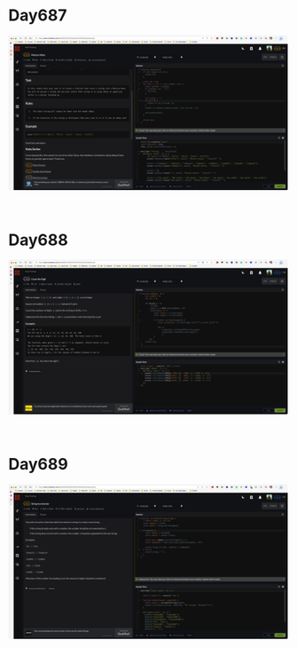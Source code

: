 # Day687

![day687](2306img.assets/day687.png)

&nbsp;

# Day688

![day688](2306img.assets/day688.png)

&nbsp;

# Day689

![day689](2306img.assets/day689.png)